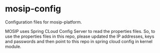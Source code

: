 # mosip-config
Configuration files for mosip-platform.

MOSIP uses Spring CLoud Config Server to read the properties files. So, to use the properties files in this repo, please updated the IP addresses, keys and passwords and then point to this repo in spring cloud config in kernel module.


